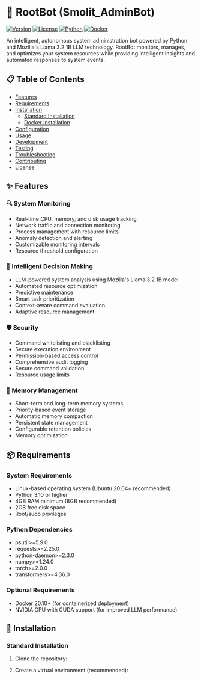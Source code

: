 # 🤖 RootBot (Smolit_AdminBot)

[![Version](https://img.shields.io/badge/version-0.2.0-blue.svg)](https://github.com/EcoSphereNetwork/Smolit_AdminBot)
[![License](https://img.shields.io/badge/license-MIT-green.svg)](LICENSE)
[![Python](https://img.shields.io/badge/python-3.10+-yellow.svg)](https://www.python.org/)
[![Docker](https://img.shields.io/badge/docker-supported-blue.svg)](https://www.docker.com/)

An intelligent, autonomous system administration bot powered by Python and Mozilla's Llama 3.2 1B LLM technology. RootBot monitors, manages, and optimizes your system resources while providing intelligent insights and automated responses to system events.

## 📋 Table of Contents
- [Features](#-features)
- [Requirements](#-requirements)
- [Installation](#-installation)
  - [Standard Installation](#standard-installation)
  - [Docker Installation](#docker-installation)
- [Configuration](#-configuration)
- [Usage](#-usage)
- [Development](#-development)
- [Testing](#-testing)
- [Troubleshooting](#-troubleshooting)
- [Contributing](#-contributing)
- [License](#-license)

## ✨ Features

### 🔍 System Monitoring
- Real-time CPU, memory, and disk usage tracking
- Network traffic and connection monitoring
- Process management with resource limits
- Anomaly detection and alerting
- Customizable monitoring intervals
- Resource threshold configuration

### 🧠 Intelligent Decision Making
- LLM-powered system analysis using Mozilla's Llama 3.2 1B model
- Automated resource optimization
- Predictive maintenance
- Smart task prioritization
- Context-aware command evaluation
- Adaptive resource management

### 🛡️ Security
- Command whitelisting and blacklisting
- Secure execution environment
- Permission-based access control
- Comprehensive audit logging
- Secure command validation
- Resource usage limits

### 💾 Memory Management
- Short-term and long-term memory systems
- Priority-based event storage
- Automatic memory compaction
- Persistent state management
- Configurable retention policies
- Memory optimization

## 📦 Requirements

### System Requirements
- Linux-based operating system (Ubuntu 20.04+ recommended)
- Python 3.10 or higher
- 4GB RAM minimum (8GB recommended)
- 2GB free disk space
- Root/sudo privileges

### Python Dependencies
- psutil>=5.9.0
- requests>=2.25.0
- python-daemon>=2.3.0
- numpy>=1.24.0
- torch>=2.0.0
- transformers>=4.36.0

### Optional Requirements
- Docker 20.10+ (for containerized deployment)
- NVIDIA GPU with CUDA support (for improved LLM performance)

## 🚀 Installation

### Standard Installation

1. Clone the repository:

2. Create a virtual environment (recommended):

